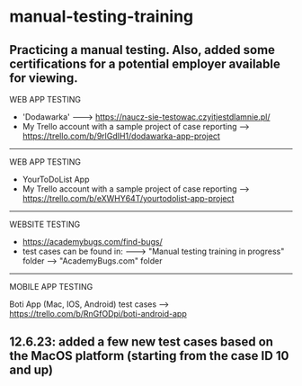 # manual-testing-training
Practicing a manual testing. Also, added some certifications for a potential employer available for viewing.
------------------------------

WEB APP TESTING

- 'Dodawarka' ---> https://naucz-sie-testowac.czyitjestdlamnie.pl/ 
- My Trello account with a sample project of case reporting --> https://trello.com/b/9rlGdIH1/dodawarka-app-project

--------------------------------------

WEB APP TESTING

- YourToDoList App
- My Trello account with a sample project of case reporting --> https://trello.com/b/eXWHY64T/yourtodolist-app-project

-------------------------------

WEBSITE TESTING

- https://academybugs.com/find-bugs/
- test cases can be found in: ---> "Manual testing training in progress" folder --> "AcademyBugs.com" folder

-----------------------------------------------------

MOBILE APP TESTING

Boti App (Mac, IOS, Android)
test cases --> https://trello.com/b/RnGfODpi/boti-android-app

12.6.23: added a few new test cases based on the MacOS platform (starting from the case ID 10 and up)
----------------------
